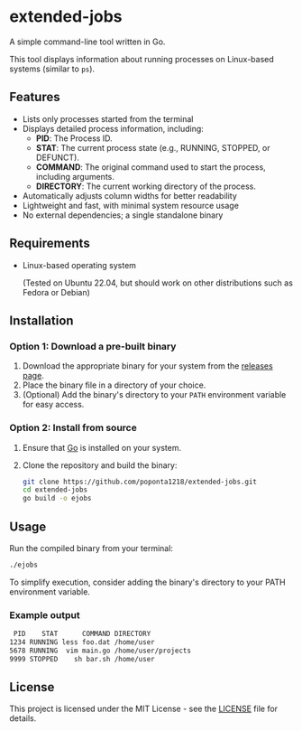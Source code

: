 # extended-jobs

A simple command-line tool written in Go.

This tool displays information about running processes on Linux-based systems (similar to `ps`).

## Features

- Lists only processes started from the terminal
- Displays detailed process information, including:
    - **PID**: The Process ID.
    - **STAT**: The current process state (e.g., RUNNING, STOPPED, or DEFUNCT).
    - **COMMAND**: The original command used to start the process, including arguments.
    - **DIRECTORY**: The current working directory of the process.
- Automatically adjusts column widths for better readability
- Lightweight and fast, with minimal system resource usage
- No external dependencies; a single standalone binary

## Requirements

- Linux-based operating system

    (Tested on Ubuntu 22.04, but should work on other distributions such as Fedora or Debian)

## Installation

### Option 1: Download a pre-built binary

1. Download the appropriate binary for your system from the [releases page](https://github.com/poponta1218/extended-jobs/releases).
2. Place the binary file in a directory of your choice.
3. (Optional) Add the binary's directory to your `PATH` environment variable for easy access.

### Option 2: Install from source

1. Ensure that [Go](https://go.dev/doc/install) is installed on your system.
2. Clone the repository and build the binary:

    ```bash
    git clone https://github.com/poponta1218/extended-jobs.git
    cd extended-jobs
    go build -o ejobs
    ```

## Usage

Run the compiled binary from your terminal:

```bash
./ejobs
```

To simplify execution, consider adding the binary's directory to your PATH environment variable.

### Example output

```bash
 PID    STAT      COMMAND DIRECTORY
1234 RUNNING less foo.dat /home/user
5678 RUNNING  vim main.go /home/user/projects
9999 STOPPED    sh bar.sh /home/user
```

## License

This project is licensed under the MIT License - see the [LICENSE](LICENSE) file for details.
